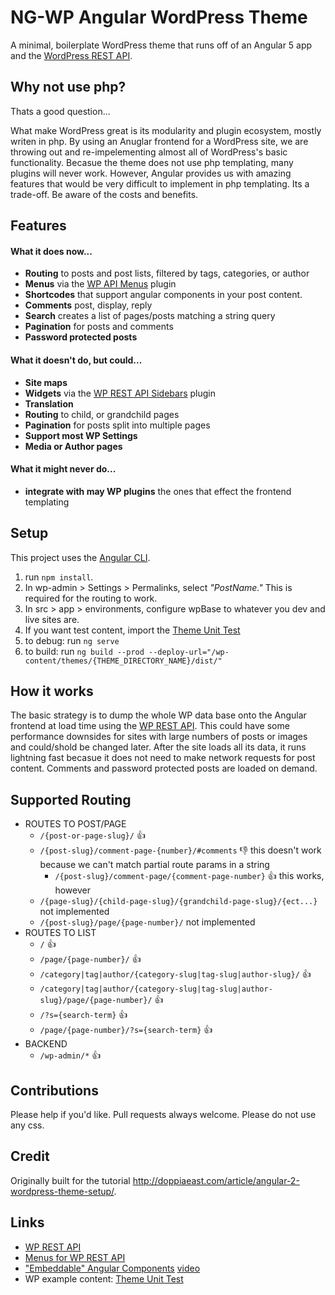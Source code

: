 # __NG-WP__ Angular WordPress Theme

A minimal, boilerplate WordPress theme that runs off of an Angular 5 app and the [WordPress REST API](https://developer.wordpress.org/rest-api/). 

## Why not use php?

Thats a good question...

What make WordPress great is its modularity and plugin ecosystem, mostly writen in php. By using an Anuglar frontend for a WordPress site, we are throwing out and re-impelementing almost all of WordPress's basic functionality. Becasue the theme does not use php templating, many plugins will never work. However, Angular provides us with amazing features that would be very difficult to implement in php templating. Its a trade-off. Be aware of the costs and benefits.

## Features

#### What it does now...
- __Routing__ to posts and post lists, filtered by tags, categories, or author
- __Menus__ via the [WP API Menus](https://wordpress.org/plugins/wp-api-menus/) plugin
- __Shortcodes__ that support angular components in your post content.
- __Comments__ post, display, reply
- __Search__ creates a list of pages/posts matching a string query
- __Pagination__ for posts and comments
- __Password protected posts__ 

#### What it doesn't do, but could...
- __Site maps__ 
- __Widgets__ via the [WP REST API Sidebars](https://wordpress.org/plugins/wp-rest-api-sidebars/) plugin
- __Translation__ 
- __Routing__ to child, or grandchild pages
- __Pagination__ for posts split into multiple pages
- __Support most WP Settings__
- __Media or Author pages__

#### What it might never do...
- __integrate with may WP plugins__ the ones that effect the frontend templating

## Setup
This project uses the [Angular CLI](https://github.com/angular/angular-cli).
1. run `npm install`.
2. In wp-admin > Settings > Permalinks, select _"PostName."_ This is required for the routing to work.
3. In src > app > environments, configure wpBase to whatever you dev and live sites are.
4. If you want test content, import the [Theme Unit Test](https://codex.wordpress.org/Theme_Unit_Test)
5. to debug: run `ng serve`
6. to build: run `ng build --prod --deploy-url="/wp-content/themes/{THEME_DIRECTORY_NAME}/dist/"`

## How it works

The basic strategy is to dump the whole WP data base onto the Angular frontend at load time using the [WP REST API](https://developer.wordpress.org/rest-api/). This could have some performance downsides for sites with large numbers of posts or images and could/shold be changed later. After the site loads all its data, it runs lightning fast becasue it does not need to make network requests for post content. Comments and password protected posts are loaded on demand.

## Supported Routing
- ROUTES TO POST/PAGE
    - `/{post-or-page-slug}/` 👍
    - `/{post-slug}/comment-page-{number}/#comments` 👎 this doesn't work because we can't match partial route params in a string
        - `/{post-slug}/comment-page/{comment-page-number}` 👍 this works, however
    - `/{page-slug}/{child-page-slug}/{grandchild-page-slug}/{ect...}` not implemented
    - `/{post-slug}/page/{page-number}/` not implemented
- ROUTES TO LIST
    - `/` 👍
    - `/page/{page-number}/` 👍
    - `/category|tag|author/{category-slug|tag-slug|author-slug}/` 👍
    - `/category|tag|author/{category-slug|tag-slug|author-slug}/page/{page-number}/` 👍
    - `/?s={search-term}` 👍
    - `/page/{page-number}/?s={search-term}` 👍 
- BACKEND
    - `/wp-admin/*` 👍


## Contributions
Please help if you'd like. 
Pull requests always welcome. 
Please do not use any css.
<!-- Theres a list feature requests in the [Issues](#).  -->

## Credit
Originally built for the tutorial http://doppiaeast.com/article/angular-2-wordpress-theme-setup/.

## Links
- [WP REST API](https://developer.wordpress.org/rest-api/)
- [Menus for WP REST API](https://wordpress.org/plugins/wp-api-menus/)
- ["Embeddable" Angular Components](https://github.com/wardbell/ng-dynamic-app) [video](https://www.youtube.com/watch?v=__H65AsA_bE&feature=youtu.be&t=2h14m13s)
- WP example content: [Theme Unit Test](https://codex.wordpress.org/Theme_Unit_Test)


<!-- #### Usage

First, run `npm install`.

Inside the environments folder, you will find two files -- one for production and one for development. Open each up and set wpBase to whatever you dev and live sites are. 

For development, simply run `ng serve`, in the terminal inside the project folder, and the CLI will do the rest. The content of the site is managed from the WordPress admin panel.  

To push the project to the server, run `ng build --prod --deploy-url="/wp-content/themes/{THEME_DIRECTORY_NAME}/dist/"` from your command line. This will output a `dist` folder. Upload index.php, styles.css, functions.php, and the dist folder to your theme directory on your server. You should be good to go!

This project will play nice with the Angular CLI. -->